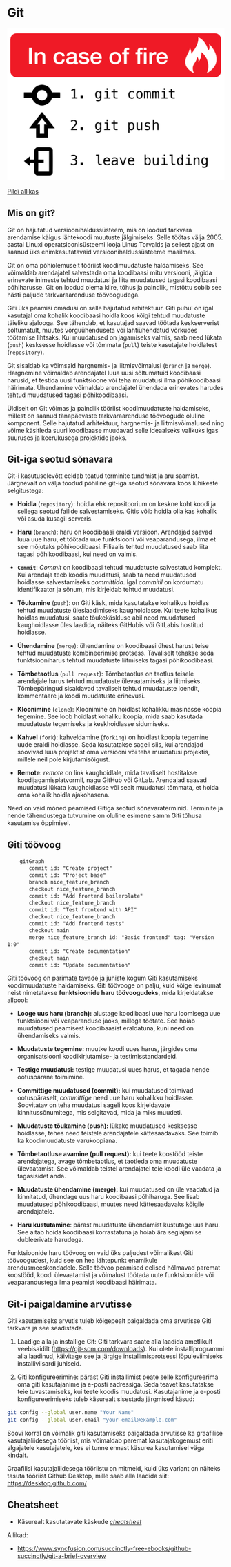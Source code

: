 # Git

![In case of fire](files/in-case-of-fire-1-git-commit-2-git-push-3-leave-building2.png)

[Pildi allikas](https://hikaruzone.wordpress.com/2015/10/06/in-case-of-fire-1-git-commit-2-git-push-3-leave-building/)

## Mis on git?

Git on hajutatud versioonihaldussüsteem, mis on loodud tarkvara arendamise käigus lähtekoodi muutuste jälgimiseks. Selle töötas välja 2005. aastal Linuxi operatsioonisüsteemi looja Linus Torvalds ja sellest ajast on saanud üks enimkasutatavaid versioonihaldussüsteeme maailmas.

Git on oma põhiolemuselt tööriist koodimuudatuste haldamiseks. See võimaldab arendajatel salvestada oma koodibaasi mitu versiooni, jälgida erinevate inimeste tehtud muudatusi ja liita muudatused tagasi koodibaasi põhiharusse. Git on loodud olema kiire, tõhus ja paindlik, mistõttu sobib see hästi paljude tarkvaraarenduse töövoogudega.

Giti üks peamisi omadusi on selle hajutatud arhitektuur. Giti puhul on igal kasutajal oma kohalik koodibaasi hoidla koos kõigi tehtud muudatuste täieliku ajalooga. See tähendab, et kasutajad saavad töötada keskserverist sõltumatult, muutes võrguühenduseta või lahtiühendatud võrkudes töötamise lihtsaks. Kui muudatused on jagamiseks valmis, saab need lükata (`push`) kesksesse hoidlasse või tõmmata (`pull`) teiste kasutajate hoidlatest (`repository`).

Git sisaldab ka võimsaid hargnemis- ja liitmisvõimalusi (`branch` ja `merge`). Hargnemine võimaldab arendajatel luua uusi sõltumatuid koodibaasi harusid, et testida uusi funktsioone või teha muudatusi ilma põhikoodibaasi häirimata. Ühendamine võimaldab arendajatel ühendada erinevates harudes tehtud muudatused tagasi põhikoodibaasi.

Üldiselt on Git võimas ja paindlik tööriist koodimuudatuste haldamiseks, millest on saanud tänapäevaste tarkvaraarenduse töövoogude oluline komponent. Selle hajutatud arhitektuur, hargnemis- ja liitmisvõimalused ning võime käsitleda suuri koodibaase muudavad selle ideaalseks valikuks igas suuruses ja keerukusega projektide jaoks.

## Git-iga seotud sõnavara

Git-i kasutuselevõtt eeldab teatud terminite tundmist ja aru saamist. Järgnevalt on välja toodud põhiline git-iga seotud sõnavara koos lühikeste selgitustega:

- **Hoidla** (`repository`): hoidla ehk repositoorium on keskne koht koodi ja sellega seotud failide salvestamiseks. Gitis võib hoidla olla kas kohalik või asuda kusagil serveris.

- **Haru** (`branch`): haru on koodibaasi eraldi versioon. Arendajad saavad luua uue haru, et töötada uue funktsiooni või veaparandusega, ilma et see mõjutaks põhikoodibaasi. Filiaalis tehtud muudatused saab liita tagasi põhikoodibaasi, kui need on valmis.

- **`Commit`**: *Commit* on koodibaasi tehtud muudatuste salvestatud komplekt. Kui arendaja teeb koodis muudatusi, saab ta need muudatused hoidlasse salvestamiseks *committida*. Igal *commitil* on kordumatu identifikaator ja sõnum, mis kirjeldab tehtud muudatusi.

- **Tõukamine** (`push`): on Giti käsk, mida kasutatakse kohalikus hoidlas tehtud muudatuste üleslaadimiseks kaughoidlasse. Kui teete kohalikus hoidlas muudatusi, saate tõukekäskluse abil need muudatused kaughoidlasse üles laadida, näiteks GitHubis või GitLabis hostitud hoidlasse.

- **Ühendamine** (`merge`): ühendamine on koodibaasi ühest harust teise tehtud muudatuste kombineerimise protsess. Tavaliselt tehakse seda funktsiooniharus tehtud muudatuste liitmiseks tagasi põhikoodibaasi.

- **Tõmbetaotlus** (`pull request`): Tõmbetaotlus on taotlus teisele arendajale harus tehtud muudatuste ülevaatamiseks ja liitmiseks. Tõmbepäringud sisaldavad tavaliselt tehtud muudatuste loendit, kommentaare ja koodi muudatuste erinevusi.

- **Kloonimine** (`clone`): Kloonimine on hoidlast kohalikku masinasse koopia tegemine. See loob hoidlast kohaliku koopia, mida saab kasutada muudatuste tegemiseks ja keskhoidlasse sidumiseks.

- **Kahvel** (`fork`): kahveldamine (`forking`) on hoidlast koopia tegemine uude eraldi hoidlasse. Seda kasutatakse sageli siis, kui arendajad soovivad luua projektist oma versiooni või teha muudatusi projektis, millele neil pole kirjutamisõigust.

- **Remote**: *remote* on link kaughoidlale, mida tavaliselt hostitakse koodijagamisplatvormil, nagu GitHub või GitLab. Arendajad saavad muudatusi lükata kaughoidlasse või sealt muudatusi tõmmata, et hoida oma kohalik hoidla ajakohasena.

Need on vaid mõned peamised Gitiga seotud sõnavaraterminid. Terminite ja nende tähendustega tutvumine on oluline esimene samm Giti tõhusa kasutamise õppimisel.

## Giti töövoog

```mermaid
    gitGraph
       commit id: "Create project"
       commit id: "Project base"
       branch nice_feature_branch
       checkout nice_feature_branch
       commit id: "Add frontend boilerplate"
       checkout nice_feature_branch
       commit id: "Test frontend with API"
       checkout nice_feature_branch
       commit id: "Add frontend tests"
       checkout main
       merge nice_feature_branch id: "Basic frontend" tag: "Version 1:0"
       commit id: "Create documentation"
       checkout main
       commit id: "Update documentation"
```

Giti töövoog on parimate tavade ja juhiste kogum Giti kasutamiseks koodimuudatuste haldamiseks. Giti töövooge on palju, kuid kõige levinumat neist nimetatakse **funktsioonide haru töövoogudeks**, mida kirjeldatakse allpool:

- **Looge uus haru (branch):** alustage koodibaasi uue haru loomisega uue funktsiooni või veaparanduse jaoks, millega töötate. See hoiab muudatused peamisest koodibaasist eraldatuna, kuni need on ühendamiseks valmis.

- **Muudatuste tegemine:** muutke koodi uues harus, järgides oma organisatsiooni koodikirjutamise- ja testimisstandardeid.

- **Testige muudatusi:** testige muudatusi uues harus, et tagada nende ootuspärane toimimine.

- **Committige muudatused (commit):** kui muudatused toimivad ootuspäraselt, *committige* need uue haru kohalikku hoidlasse. Soovitatav on teha muudatusi sageli koos kirjeldavate kinnitussõnumitega, mis selgitavad, mida ja miks muudeti.

- **Muudatuste tõukamine (push):** lükake muudatused kesksesse hoidlasse, tehes need teistele arendajatele kättesaadavaks. See toimib ka koodimuudatuste varukoopiana.

- **Tõmbetaotluse avamine (pull request):** kui teete koostööd teiste arendajatega, avage tõmbetaotlus, et taotleda oma muudatuste ülevaatamist. See võimaldab teistel arendajatel teie koodi üle vaadata ja tagasisidet anda.

- **Muudatuste ühendamine (merge):** kui muudatused on üle vaadatud ja kinnitatud, ühendage uus haru koodibaasi põhiharuga. See lisab muudatused põhikoodibaasi, muutes need kättesaadavaks kõigile arendajatele.

- **Haru kustutamine**: pärast muudatuste ühendamist kustutage uus haru. See aitab hoida koodibaasi korrastatuna ja hoiab ära segiajamise dubleerivate harudega.

Funktsioonide haru töövoog on vaid üks paljudest võimalikest Giti töövoogudest, kuid see on hea lähtepunkt enamikule arendusmeeskondadele. Selle töövoo peamised eelised hõlmavad paremat koostööd, koodi ülevaatamist ja võimalust töötada uute funktsioonide või veaparandustega ilma peamist koodibaasi häirimata.

## Git-i paigaldamine arvutisse

Giti kasutamiseks arvutis tuleb kõigepealt paigaldada oma arvutisse Giti tarkvara ja see seadistada. 

1. Laadige alla ja installige Git: Giti tarkvara saate alla laadida ametlikult veebisaidilt (https://git-scm.com/downloads). Kui olete installiprogrammi alla laadinud, käivitage see ja järgige installimisprotsessi lõpuleviimiseks installiviisardi juhiseid.

2. Giti konfigureerimine: pärast Giti installimist peate selle konfigureerima oma giti kasutajanime ja e-posti aadressiga. Seda teavet kasutatakse teie tuvastamiseks, kui teete koodis muudatusi. Kasutajanime ja e-posti konfigureerimiseks tuleb käsurealt sisestada järgmised käsud:

```bash
git config --global user.name "Your Name"
git config --global user.email "your-email@example.com"
```

Soovi korral on võimalik giti kasutamiseks paigaldada arvutisse ka graafilise kasutajaliidesega tööriist, mis võimaldab paremat kasutajakogemust eriti algajatele kasutajatele, kes ei tunne ennast käsurea kasutamisel väga kindalt.

Graafilisi kasutajaliidesega tööriistu on mitmeid, kuid üks variant on näiteks tasuta tööriist Github Desktop, mille saab alla laadida siit: https://desktop.github.com/

## Cheatsheet

- Käsurealt kasutatavate käskude [*cheatsheet*](https://education.github.com/git-cheat-sheet-education.pdf)

Allikad:
- https://www.syncfusion.com/succinctly-free-ebooks/github-succinctly/git-a-brief-overview